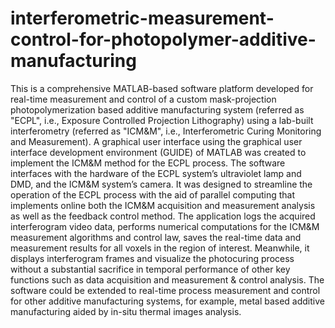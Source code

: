# interferometric-measurement-control-for-photopolymer-additive-manufacturing
This is a comprehensive MATLAB-based software platform developed for real-time measurement and control of a custom mask-projection photopolymerization based additive manufacturing system (referred as "ECPL", i.e., Exposure Controlled Projection Lithography) using a lab-built interferometry (referred as "ICM&M", i.e., Interferometric Curing Monitoring and Measurement). A graphical user interface using the graphical user interface development environment (GUIDE) of MATLAB was created to implement the ICM&M method for the ECPL process. The software interfaces with the hardware of the ECPL system’s ultraviolet lamp and DMD, and the ICM&M system’s camera. It was designed to streamline the operation of the ECPL process with the aid of parallel computing that implements online both the ICM&M acquisition and measurement analysis as well as the feedback control method. The application logs the acquired interferogram video data, performs numerical computations for the ICM&M measurement algorithms and control law, saves the real-time data and measurement results for all voxels in the region of interest. Meanwhile, it displays interferogram frames and visualize the photocuring process without a substantial sacrifice in temporal performance of other key functions such as data acquisition and measurement & control analysis. The software could be extended to real-time process measurement and control for other additive manufacturing systems, for example, metal based additive manufacturing aided by in-situ thermal images analysis.
